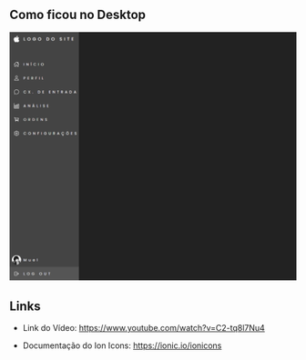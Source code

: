 ## Como ficou no Desktop
<img src="./Desktop.png" />

## Links

* Link do Vídeo: https://www.youtube.com/watch?v=C2-tq8l7Nu4

* Documentação do Ion Icons: https://ionic.io/ionicons